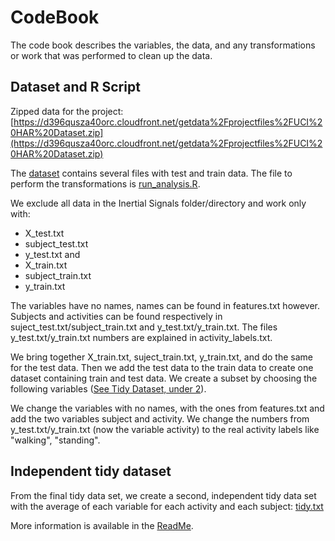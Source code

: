 # CodeBook

The code book describes the variables, the data, and any transformations or work that was performed to clean up the data.

## Dataset and R Script
Zipped data for the project: 
[https://d396qusza40orc.cloudfront.net/getdata%2Fprojectfiles%2FUCI%20HAR%20Dataset.zip](https://d396qusza40orc.cloudfront.net/getdata%2Fprojectfiles%2FUCI%20HAR%20Dataset.zip) 

The [dataset](https://github.com/rogerfischer/harus_tidy#directory-structure-uci-har-dataset) contains several files with test and train data. 
The file to perform the transformations is [run_analysis.R](https://github.com/rogerfischer/harus_tidy/blob/master/run_analysis.R).

We exclude all data in the Inertial Signals folder/directory and work only with:
* X_test.txt
* subject_test.txt
* y_test.txt
and
* X_train.txt
* subject_train.txt
* y_train.txt 

The variables have no names, names can be found in features.txt however. Subjects and activities can be found respectively in suject_test.txt/subject_train.txt and y_test.txt/y_train.txt. 
The files y_test.txt/y_train.txt numbers are explained in activity_labels.txt.

We bring together X_train.txt, suject_train.txt, y_train.txt, and do the same for the test data. Then we add the test data to the train data to create one dataset containing train and test data. 
We create a subset by choosing the following variables ([See Tidy Dataset, under 2](https://github.com/rogerfischer/harus_tidy#tidy-dataset)).

We change the variables with no names, with the ones from features.txt and add the two variables subject and activity.
We change the numbers from y_test.txt/y_train.txt (now the variable activity) to the real activity labels like "walking", "standing".


## Independent tidy dataset
From the final tidy data set, we create a second, independent tidy data set with the average of each variable for each activity and each subject: 
[tidy.txt](https://github.com/rogerfischer/harus_tidy/blob/master/tidy.txt)

More information is available in the [ReadMe](https://github.com/rogerfischer/harus_tidy/blob/master/README.md).







